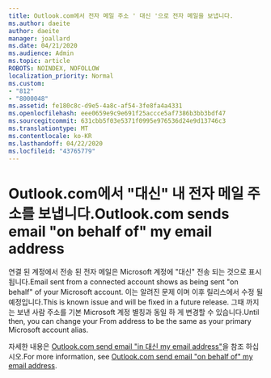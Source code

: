 ```yaml
---
title: Outlook.com에서 전자 메일 주소 ' 대신 '으로 전자 메일을 보냅니다.
ms.author: daeite
author: daeite
manager: joallard
ms.date: 04/21/2020
ms.audience: Admin
ms.topic: article
ROBOTS: NOINDEX, NOFOLLOW
localization_priority: Normal
ms.custom:
- "812"
- "8000048"
ms.assetid: fe180c8c-d9e5-4a8c-af54-3fe8fa4a4331
ms.openlocfilehash: eee0659e9c9e691f25accce5af7386b3bb3bdf47
ms.sourcegitcommit: 631cbb5f03e5371f0995e976536d24e9d13746c3
ms.translationtype: MT
ms.contentlocale: ko-KR
ms.lasthandoff: 04/22/2020
ms.locfileid: "43765779"
---
```

# <a name="outlookcom-sends-email-on-behalf-of-my-email-address"></a><span data-ttu-id="b04f4-102">Outlook.com에서 "대신" 내 전자 메일 주소를 보냅니다.</span><span class="sxs-lookup"><span data-stu-id="b04f4-102">Outlook.com sends email "on behalf of" my email address</span></span>

<span data-ttu-id="b04f4-103">연결 된 계정에서 전송 된 전자 메일은 Microsoft 계정에 "대신" 전송 되는 것으로 표시 됩니다.</span><span class="sxs-lookup"><span data-stu-id="b04f4-103">Email sent from a connected account shows as being sent "on behalf" of your Microsoft account.</span></span> <span data-ttu-id="b04f4-104">이는 알려진 문제 이며 이후 릴리스에서 수정 될 예정입니다.</span><span class="sxs-lookup"><span data-stu-id="b04f4-104">This is known issue and will be fixed in a future release.</span></span> <span data-ttu-id="b04f4-105">그때 까지는 보낸 사람 주소를 기본 Microsoft 계정 별칭과 동일 하 게 변경할 수 있습니다.</span><span class="sxs-lookup"><span data-stu-id="b04f4-105">Until then, you can change your From address to be the same as your primary Microsoft account alias.</span></span>
  
<span data-ttu-id="b04f4-106">자세한 내용은 [Outlook.com send email "in 대신 my email address"](https://support.office.com/article/2c2b4d9f-0203-42c6-b2d2-b8aba1386e75?wt.mc_id=Office_Outlook_com_Alchemy)을 참조 하십시오.</span><span class="sxs-lookup"><span data-stu-id="b04f4-106">For more information, see [Outlook.com send email "on behalf of" my email address](https://support.office.com/article/2c2b4d9f-0203-42c6-b2d2-b8aba1386e75?wt.mc_id=Office_Outlook_com_Alchemy).</span></span>
